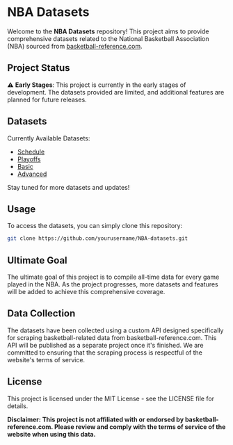 # NBA Datasets

Welcome to the **NBA Datasets** repository! This project aims to provide comprehensive datasets related to the National Basketball Association (NBA) sourced from [basketball-reference.com](https://www.basketball-reference.com/).

## Project Status

⚠️ **Early Stages**: This project is currently in the early stages of development. The datasets provided are limited, and additional features are planned for future releases.

## Datasets

Currently Available Datasets:
- [Schedule](./schedule.csv)
- [Playoffs](./playoffs.csv)
- [Basic](./basic.csv)
- [Advanced](./advanced.csv)

Stay tuned for more datasets and updates!

## Usage

To access the datasets, you can simply clone this repository:

```bash
git clone https://github.com/yourusername/NBA-datasets.git
```

## Ultimate Goal
The ultimate goal of this project is to compile all-time data for every game played in the NBA. As the project progresses, more datasets and features will be added to achieve this comprehensive coverage.

## Data Collection
The datasets have been collected using a custom API designed specifically for scraping basketball-related data from basketball-reference.com. This API will be published as a separate project once it's finished. We are committed to ensuring that the scraping process is respectful of the website's terms of service.

## License
This project is licensed under the MIT License - see the LICENSE file for details.

**Disclaimer: This project is not affiliated with or endorsed by basketball-reference.com. Please review and comply with the terms of service of the website when using this data.**